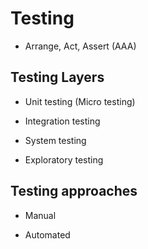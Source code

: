 # Testing

 - Arrange, Act, Assert (AAA)
 
## Testing Layers

 - Unit testing (Micro testing)
 
 - Integration testing
 
 - System testing
 
 - Exploratory testing
 
## Testing approaches

 - Manual
 
 - Automated
 
